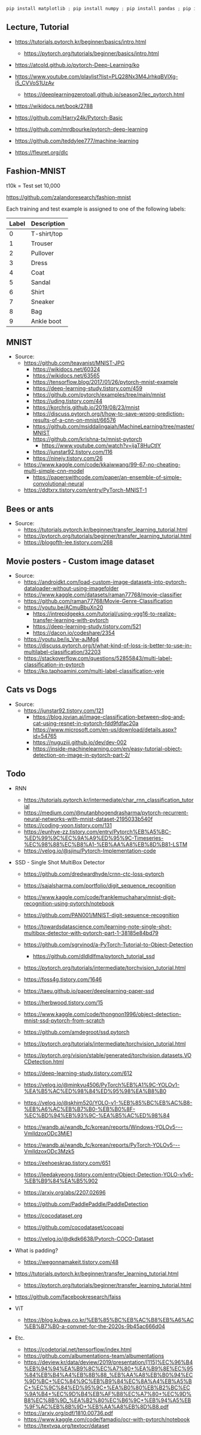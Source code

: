 
```powershell
pip install matplotlib ; pip install numpy ; pip install pandas ; pip install torch torchvision torchaudio --extra-index-url https://download.pytorch.org/whl/cu116
```

## Lecture, Tutorial
* https://tutorials.pytorch.kr/beginner/basics/intro.html
    * https://pytorch.org/tutorials/beginner/basics/intro.html
* https://atcold.github.io/pytorch-Deep-Learning/ko
* https://www.youtube.com/playlist?list=PLQ28Nx3M4JrhkqBVIXg-i5_CVVoS1UzAv
    * https://deeplearningzerotoall.github.io/season2/lec_pytorch.html
* https://wikidocs.net/book/2788
* https://github.com/Harry24k/Pytorch-Basic
* https://github.com/mrdbourke/pytorch-deep-learning

* https://github.com/teddylee777/machine-learning
* https://fleuret.org/dlc

## Fashion-MNIST

t10k = Test set 10,000

https://github.com/zalandoresearch/fashion-mnist

Each training and test example is assigned to one of the following labels:

| Label | Description |
| ---   | ---         |
| 0     | T-shirt/top |
| 1     | Trouser     |
| 2     | Pullover    |
| 3     | Dress       |
| 4     | Coat        |
| 5     | Sandal      |
| 6     | Shirt       |
| 7     | Sneaker     |
| 8     | Bag         |
| 9     | Ankle boot  |


## MNIST

* Source:
    * https://github.com/teavanist/MNIST-JPG
        * https://wikidocs.net/60324
        * https://wikidocs.net/63565
        * https://tensorflow.blog/2017/01/26/pytorch-mnist-example
        * https://deep-learning-study.tistory.com/459
        * https://github.com/pytorch/examples/tree/main/mnist
        * https://uding.tistory.com/44
        * https://korchris.github.io/2019/08/23/mnist
        * https://discuss.pytorch.org/t/how-to-save-wrong-prediction-results-of-a-cnn-on-mnist/66576
        * https://github.com/msiddalingaiah/MachineLearning/tree/master/MNIST
        * https://github.com/krishna-tx/mnist-pytorch
            * https://www.youtube.com/watch?v=ijaT8HuCtIY
        * https://junstar92.tistory.com/116
        * https://ninejy.tistory.com/26
    * https://www.kaggle.com/code/kkaiwwang/99-67-no-cheating-multi-simple-cnn-model
        * https://paperswithcode.com/paper/an-ensemble-of-simple-convolutional-neural
    * https://ddtxrx.tistory.com/entry/PyTorch-MNIST-1


## Bees or ants
* Source:
    * https://tutorials.pytorch.kr/beginner/transfer_learning_tutorial.html
    * https://pytorch.org/tutorials/beginner/transfer_learning_tutorial.html
    * https://blogofth-lee.tistory.com/268


## Movie posters - Custom image dataset

* Source:
    * https://androidkt.com/load-custom-image-datasets-into-pytorch-dataloader-without-using-imagefolder
    * https://www.kaggle.com/datasets/raman77768/movie-classifier
    * https://github.com/raman77768/Movie-Genre-Classification
    * https://youtu.be/ACmuBbuXn20
        * https://intrepidgeeks.com/tutorial/using-vgg16-to-realize-transfer-learning-with-pytorch
        * https://deep-learning-study.tistory.com/521
        * https://dacon.io/codeshare/2354
    * https://youtu.be/is_Vw-aJMg4
    * https://discuss.pytorch.org/t/what-kind-of-loss-is-better-to-use-in-multilabel-classification/32203
    * https://stackoverflow.com/questions/52855843/multi-label-classification-in-pytorch
    * https://ko.taphoamini.com/multi-label-classification-yeje


## Cats vs Dogs

* Source:
    * https://junstar92.tistory.com/121
        * https://blog.jovian.ai/image-classification-between-dog-and-cat-using-resnet-in-pytorch-fdd9fdfac20a
        * https://www.microsoft.com/en-us/download/details.aspx?id=54765
        * https://nuguziii.github.io/dev/dev-002
        * https://inside-machinelearning.com/en/easy-tutorial-object-detection-on-image-in-pytorch-part-2/


## Todo

* RNN
    * https://tutorials.pytorch.kr/intermediate/char_rnn_classification_tutorial
    * https://medium.com/@nutanbhogendrasharma/pytorch-recurrent-neural-networks-with-mnist-dataset-2195033b540f
    * https://coding-yoon.tistory.com/131
    * https://eunhye-zz.tistory.com/entry/Pytorch%EB%A5%BC-%ED%99%9C%EC%9A%A9%ED%95%9C-Timeseries-%EC%98%88%EC%B8%A1-%EB%AA%A8%EB%8D%B81-LSTM
    * https://velog.io/@sjinu/Pytorch-Implementation-code

* SSD - Single Shot MultiBox Detector
    * https://github.com/dredwardhyde/crnn-ctc-loss-pytorch
    * https://sajalsharma.com/portfolio/digit_sequence_recognition
    * https://www.kaggle.com/code/franklemuchahary/mnist-digit-recognition-using-pytorch/notebook
    * https://github.com/PAN001/MNIST-digit-sequence-recognition
    * https://towardsdatascience.com/learning-note-single-shot-multibox-detector-with-pytorch-part-1-38185e84bd79
    * https://github.com/sgrvinod/a-PyTorch-Tutorial-to-Object-Detection
        * https://github.com/dldldlfma/pytorch_tutorial_ssd
    * https://pytorch.org/tutorials/intermediate/torchvision_tutorial.html
    * https://foss4g.tistory.com/1646
    * https://taeu.github.io/paper/deeplearning-paper-ssd
    * https://herbwood.tistory.com/15
    * https://www.kaggle.com/code/thongnon1996/object-detection-mnist-ssd-pytorch-from-scratch
    * https://github.com/amdegroot/ssd.pytorch
    * https://pytorch.org/tutorials/intermediate/torchvision_tutorial.html
    * https://pytorch.org/vision/stable/generated/torchvision.datasets.VOCDetection.html
    * https://deep-learning-study.tistory.com/612
    * https://velog.io/@minkyu4506/PyTorch%EB%A1%9C-YOLOv1-%EA%B5%AC%ED%98%84%ED%95%98%EA%B8%B0
    * https://velog.io/@skhim520/YOLO-v1-%EB%85%BC%EB%AC%B8-%EB%A6%AC%EB%B7%B0-%EB%B0%8F-%EC%BD%94%EB%93%9C-%EA%B5%AC%ED%98%84
    * https://wandb.ai/wandb_fc/korean/reports/Windows-YOLOv5---VmlldzoxODc3MjE1
    * https://wandb.ai/wandb_fc/korean/reports/PyTorch-YOLOv5---VmlldzoxODc3Mzk5
    * https://eehoeskrap.tistory.com/651
    * https://leedakyeong.tistory.com/entry/Object-Detection-YOLO-v1v6-%EB%B9%84%EA%B5%902
    * https://arxiv.org/abs/2207.02696

    * https://github.com/PaddlePaddle/PaddleDetection
    * https://cocodataset.org
    * https://github.com/cocodataset/cocoapi
    * https://velog.io/@dkdk6638/Pytorch-COCO-Dataset


* What is padding?
    * https://wegonnamakeit.tistory.com/48
* https://tutorials.pytorch.kr/beginner/transfer_learning_tutorial.html
    * https://pytorch.org/tutorials/beginner/transfer_learning_tutorial.html
* https://github.com/facebookresearch/faiss
* ViT
    * https://blog.kubwa.co.kr/%EB%85%BC%EB%AC%B8%EB%A6%AC%EB%B7%B0-a-convnet-for-the-2020s-9b45ac666d04

* Etc.
    * https://codetorial.net/tensorflow/index.html
    * https://github.com/albumentations-team/albumentations
    * https://deview.kr/data/deview/2019/presentation/[115]%EC%96%B4%EB%94%94%EA%B9%8C%EC%A7%80+%EA%B9%8E%EC%95%84%EB%B4%A4%EB%8B%88_%EB%AA%A8%EB%B0%94%EC%9D%BC+%EC%84%9C%EB%B9%84%EC%8A%A4%EB%A5%BC+%EC%9C%84%ED%95%9C+%EA%B0%80%EB%B2%BC%EC%9A%B4+%EC%9D%B4%EB%AF%B8%EC%A7%80+%EC%9D%B8%EC%8B%9D_%EA%B2%80%EC%B6%9C+%EB%94%A5%EB%9F%AC%EB%8B%9D+%EB%AA%A8%EB%8D%B8.pdf
    * https://arxiv.org/pdf/1810.00736.pdf
    * https://www.kaggle.com/code/famadio/ocr-with-pytorch/notebook
    * https://textvqa.org/textocr/dataset
